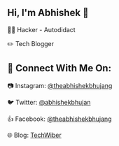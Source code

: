 ## Hi, I'm Abhishek 👋

<!--
**theabhishekbhujang/theabhishekbhujang** is a ✨ _special_ ✨ repository because its `README.md` (this file) appears on your GitHub profile.

Here are some ideas to get you started:

- 🔭 I’m currently working on ...
- 🌱 I’m currently learning ...
- 👯 I’m looking to collaborate on ...
- 🤔 I’m looking for help with ...
- 💬 Ask me about ...
- 📫 How to reach me: ...
- 😄 Pronouns: ...
- ⚡ Fun fact: ...
-->

👨‍💻 Hacker - Autodidact

:pencil2: Tech Blogger


## 🔎 Connect With Me On:

:camera: Instagram: [@theabhishekbhujang](https://instagram.com/theabhishekbhujang)

:bird: Twitter: [@abhishekbhujan](https://twitter.com/abhishekbhujan)

:+1: Facebook: [@theabhishekbhujang](https://facebook.com/theabhishekbhujang)

:globe_with_meridians: Blog: [TechWiber](https://techwiber.blogspot.com)

